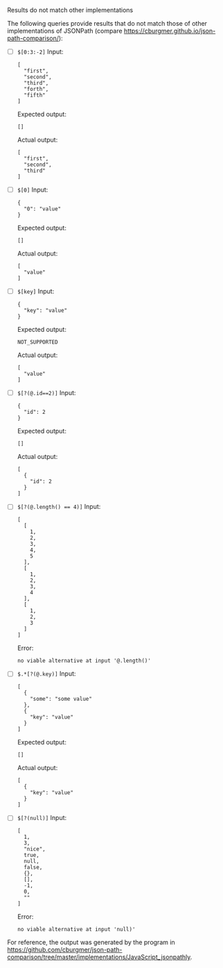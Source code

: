 Results do not match other implementations

The following queries provide results that do not match those of other implementations of JSONPath
(compare https://cburgmer.github.io/json-path-comparison/):

- [ ] `$[0:3:-2]`
  Input:
  ```
  [
    "first",
    "second",
    "third",
    "forth",
    "fifth"
  ]
  ```
  Expected output:
  ```
  []
  ```
  Actual output:
  ```
  [
    "first",
    "second",
    "third"
  ]
  ```

- [ ] `$[0]`
  Input:
  ```
  {
    "0": "value"
  }
  ```
  Expected output:
  ```
  []
  ```
  Actual output:
  ```
  [
    "value"
  ]
  ```

- [ ] `$[key]`
  Input:
  ```
  {
    "key": "value"
  }
  ```
  Expected output:
  ```
  NOT_SUPPORTED
  ```
  Actual output:
  ```
  [
    "value"
  ]
  ```

- [ ] `$[?(@.id==2)]`
  Input:
  ```
  {
    "id": 2
  }
  ```
  Expected output:
  ```
  []
  ```
  Actual output:
  ```
  [
    {
      "id": 2
    }
  ]
  ```

- [ ] `$[?(@.length() == 4)]`
  Input:
  ```
  [
    [
      1,
      2,
      3,
      4,
      5
    ],
    [
      1,
      2,
      3,
      4
    ],
    [
      1,
      2,
      3
    ]
  ]
  ```
  Error:
  ```
  no viable alternative at input '@.length()'
  ```

- [ ] `$.*[?(@.key)]`
  Input:
  ```
  [
    {
      "some": "some value"
    },
    {
      "key": "value"
    }
  ]
  ```
  Expected output:
  ```
  []
  ```
  Actual output:
  ```
  [
    {
      "key": "value"
    }
  ]
  ```

- [ ] `$[?(null)]`
  Input:
  ```
  [
    1,
    3,
    "nice",
    true,
    null,
    false,
    {},
    [],
    -1,
    0,
    ""
  ]
  ```
  Error:
  ```
  no viable alternative at input 'null)'
  ```


For reference, the output was generated by the program in https://github.com/cburgmer/json-path-comparison/tree/master/implementations/JavaScript_jsonpathly.
